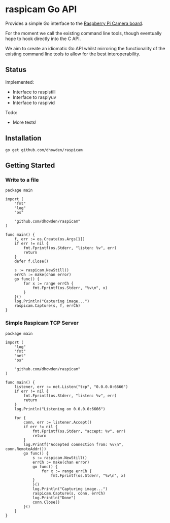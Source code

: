 # raspicam Go API

Provides a simple Go interface to the [Raspberry Pi Camera board](http://www.raspberrypi.org/archives/tag/camera-board).

For the moment we call the existing command line tools, though eventually hope to hook directly into the C API.

We aim to create an idiomatic Go API whilst mirroring the functionality of the existing command line tools to allow for the best interoperability.

## Status

Implemented:

- Interface to raspistill
- Interface to raspiyuv
- Interface to raspivid

Todo:

- More tests!

## Installation

	go get github.com/dhowden/raspicam

## Getting Started

### Write to a file

	package main
	
	import (
		"fmt"
		"log"
		"os"
	
		"github.com/dhowden/raspicam"
	)
	
	func main() {
		f, err := os.Create(os.Args[1])
		if err != nil {
			fmt.Fprintf(os.Stderr, "listen: %v", err)
			return
		}
		defer f.Close()
	
		s := raspicam.NewStill()
		errCh := make(chan error)
		go func() {
			for x := range errCh {
				fmt.Fprintf(os.Stderr, "%v\n", x)
			}
		}()
		log.Println("Capturing image...")
		raspicam.Capture(s, f, errCh)
	}


### Simple Raspicam TCP Server

	package main

	import (
		"log"
		"fmt"
		"net"
		"os"
	
		"github.com/dhowden/raspicam"
	)
	
	func main() {
		listener, err := net.Listen("tcp", "0.0.0.0:6666")
		if err != nil {
			fmt.Fprintf(os.Stderr, "listen: %v", err)
			return
		}
		log.Println("Listening on 0.0.0.0:6666")

		for {
			conn, err := listener.Accept()
			if err != nil {
				fmt.Fprintf(os.Stderr, "accept: %v", err)
				return
			}
			log.Printf("Accepted connection from: %v\n", conn.RemoteAddr())
			go func() {
				s := raspicam.NewStill()
				errCh := make(chan error)
				go func() {
					for x := range errCh {
						fmt.Fprintf(os.Stderr, "%v\n", x)
				}
				}()
				log.Println("Capturing image...")
				raspicam.Capture(s, conn, errCh)
				log.Println("Done")
				conn.Close()
			}()
		}
	}
